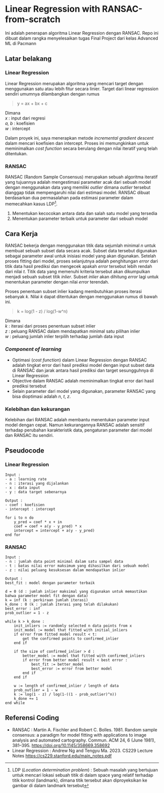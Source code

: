 # Linear Regression with RANSAC-from-scratch
Ini adalah penerapan algoritma Linear Regression dengan RANSAC. Repo ini dibuat dalam rangka menyelesaikan tugas Final Project dari kelas Advanced ML di Pacmann

## Latar belakang
### Linear Regression
Linear Regression merupakan algoritma yang mencari target dengan menggunakan satu atau lebih fitur secara linier. Target dari linear regression sendiri umumnya dilambangkan dengan rumus

> y = ax + bx + c

Dimana <br />
_x_ : input dari regresi<br />
_a, b_ : koefisien <br />
_w_ : intercept<br />

Dalam proyek ini, saya menerapkan metode _incremental gradient descent_ dalam mencari koefisien dan intercept. Proses ini memungkinkan untuk meminimalkan _cost function_ secara berulang dengan nilai iteratif yang telah ditentukan.

### RANSAC
RANSAC (Random Sample Consensus) merupakan sebuah algoritma iteratif yang tujuannya adalah mengestimasi parameter acak dari sebuah model dengan menggunakan  data yang memiliki _outlier_ dimana _outlier_ tersebut dianggap tidak mempengaruhi nilai dari estimasi model.
RANSAC dibuat berdasarkan dua permasalahan pada estimasi parameter dalam memecahkan kasus LDP[^1].
1. Menentukan kecocokan antara data dan salah satu model yang tersedia
2. Menentukan parameter terbaik untuk parameter dari sebuah model
[^1]: LDP (_Location determination problem_) : Sebuah masalah yang bertujuan untuk mencari lokasi sebuah titik di dalam space yang relatif terhadap titik kontrol (landmark), dimana titik tersebut akan diproyeksikan ke gambar di dalam landmark tersebut

## Cara Kerja
RANSAC bekerja dengan menggunakan titik data sejumlah minimal _n_ untuk membuat sebuah subset data secara acak. Subset data tersebut digunakan sebagai parameter awal untuk inisiasi model yang akan digunakan. Setelah proses fitting dari model, proses selanjutnya adalah penghitungan _error_ dari titik data hasil prediksi dan mengecek apakah _error_ tersebut lebih rendah dari nilai _t_. Titik data yang memenuhi kriteria tersebut akan dikumpulkan menjadi sebuah subset titik _inlier_. Subset _inlier_ akan dihitung _error_ lagi untuk menentukan parameter dengan nilai _error_ terendah.

Proses penentuan subset inlier kadang membutuhkan proses iterasi sebanyak _k_. Nilai _k_ dapat ditentukan dengan menggunakan rumus di bawah ini.

> k = log(1 - z) / log(1-w^n)

Dimana <br />
_k_ : iterasi dari proses penentuan subset inlier<br />
_z_ : peluang RANSAC dalam mendapatkan minimal satu pilihan inlier<br />
_w_ : peluang jumlah inlier terpilih terhadap jumlah data input<br />

### _Component of learning_
* Optimasi (_cost function_) dalam Linear Regression dengan RANSAC adalah tingkat error dari hasil prediksi model dengan input subset data di RANSAC dan jarak antara hasil prediksi dan target sesungguhnya di Linear Regression
* Objective dalam RANSAC adalah meminimalkan tingkat error dari hasil prediksi tersebut
* Selain parameter dari model yang digunakan, parameter RANSAC yang bisa dioptimasi adalah _n_, _t_, _z_.

### Kelebihan dan kekurangan
Kelebihan dari RANSAC adalah membantu menentukan parameter input model dengan cepat. Namun kekurangannya RANSAC adalah sensitif terhadap perubahan karakteristik data, pengaturan parameter dari model dan RANSAC itu sendiri.

## Pseudocode
### Linear Regression
```
Input :
- a : learning rate 
- n : iterasi yang dijalankan
- x : data input
- y : data target sebenarnya

Output : 
- coef : koefisien
- intercept : intercept

for i to n do
	y_pred = coef * x + in
	coef = coef + a(y - y_pred) * x
	intercept = intercept + a(y - y_pred)
end for

```
### RANSAC
```
Input :
- n : jumlah data point minimal dalam satu sampel data
- t : batas nilai error maksimum yang dihasilkan dari sebuah model
- z : nilai peluang kesuksesan dalam mendapatkan inlier

Output : 
best_fit : model dengan parameter terbaik

d = 0 (d : jumlah inlier maksimal yang digunakan untuk memastikan bahwa parameter model fit dengan data)
k = inf (k : perkiraan jumlah iterasi)
k_done : 0 (k : jumlah iterasi yang telah dilakukan)
best_error : inf
prob_outlier = 1 - z

while k > k_done :
	init_inliers := randomly selected n data points from x
	init_model := model that fitted with initial_inliers
	if error from fitted model result < t:
		get the confirmed points to confirmed_inlier
	end if
	
	if the size of confirmed_inlier > d :
		better_model := model that fitted with confirmed_inliers
		if error from better model result < best error :
			best_fit := better_model
			best_error := error from better model
		end if
	end if
	
	w := length of confirmed_inlier / length of data
	prob_outlier = 1 - w
	k := log(1 - z) / log(1-((1 - prob_outlier)^n))
	k_done += 1
end while
```
## Referensi Coding
* RANSAC : Martin A. Fischler and Robert C. Bolles. 1981. Random sample consensus: a paradigm for model fitting with applications to image analysis and automated cartography. Commun. ACM 24, 6 (June 1981), 381–395. https://doi.org/10.1145/358669.358692
* Linear Regression : Andrew Ng and Tengyu Ma. 2023. CS229 Lecture Notes https://cs229.stanford.edu/main_notes.pdf
